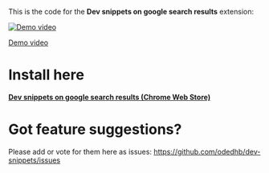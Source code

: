 This is the code for the **Dev snippets on google search results** extension:


[![Demo video](https://lh3.googleusercontent.com/QG2cL7rF0SVyDGf1EbENPRHzZw0Ah1dOwYfLl-gtBKxZmn0TsdhCIl5Tv97-InHueO-ROUXQYA=w640-h400-e365)](https://www.youtube.com/watch?v=UqYr5Sa_3BA)

[Demo video](https://www.youtube.com/watch?v=UqYr5Sa_3BA)


# Install here
**[Dev snippets on google search results (Chrome Web Store)](https://chrome.google.com/webstore/detail/dev-snippets-on-google-se/abphlmegjmjfdiipedjoofdfpdlnbbcn)**


# Got feature suggestions?
Please add or vote for them here as issues:
https://github.com/odedhb/dev-snippets/issues
